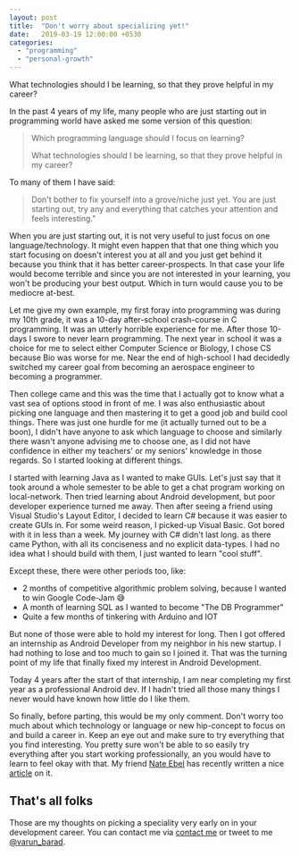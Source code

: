```yaml
---
layout: post
title:  "Don't worry about specializing yet!"
date:   2019-03-19 12:00:00 +0530
categories: 
  - "programming"
  - "personal-growth"
---
```


What technologies should I be learning, so that they prove helpful in my career?

<!-- end excerpt -->

In the past 4 years of my life, many people who are just starting out in programming world have asked me some version of this question:

> Which programming language should I focus on learning?
>
> What technologies should I be learning, so that they prove helpful in my career?

To many of them I have said:

> Don't bother to fix yourself into a grove/niche just yet. You are just starting out, try any and everything that catches your attention and feels interesting."

When you are just starting out, it is not very useful to just focus on one language/technology. It might even happen that that one thing which you start focusing on doesn't interest you at all and you just get behind it because you think that it has better career-prospects. In that case your life would become terrible and since you are not interested in your learning, you won't be producing your best output. Which in turn would cause you to be mediocre at-best.

Let me give my own example, my first foray into programming was during my 10th grade, it was a 10-day after-school crash-course in C programming. It was an utterly horrible experience for me. After those 10-days I swore to never learn programming. The next year in school it was a choice for me to select either Computer Science or Biology, I chose CS because Bio was worse for me. Near the end of high-school I had decidedly switched my career goal from becoming an aerospace engineer to becoming a programmer.

Then college came and this was the time that I actually got to know what a vast sea of options stood in front of me. I was also enthusiastic about picking one language and then mastering it to get a good job and build cool things. There was just one hurdle for me (it actually turned out to be a boon), I didn't have anyone to ask which language to choose and similarly there wasn't anyone advising me to choose one, as I did not have confidence in either my teachers' or my seniors' knowledge in those regards. So I started looking at different things.

I started with learning Java as I wanted to make GUIs. Let's just say that it took around a whole semester to be able to get a chat program working on local-network. Then tried learning about Android development, but poor developer experience turned me away. Then after seeing a friend using Visual Studio's Layout Editor, I decided to learn C# because it was easier to create GUIs in. For some weird reason, I picked-up Visual Basic. Got bored with it in less than a week. My journey with C# didn't last long. as there came Python, with all its conciseness and no explicit data-types. I had no idea what I should build with them, I just wanted to learn "cool stuff".

Except these, there were other periods too, like:

- 2 months of competitive algorithmic problem solving, because I wanted to win Google Code-Jam :sweat_smile:
- A month of learning SQL as I wanted to become "The DB Programmer"
- Quite a few months of tinkering with Arduino and IOT

But none of those were able to hold my interest for long. Then I got offered an internship as Android Developer from my neighbor in his new startup. I had nothing to lose and too much to gain so I joined it. That was the turning point of my life that finally fixed my interest in Android Development.

Today 4 years after the start of that internship, I am near completing my first year as a professional Android dev. If I hadn't tried all those many things I never would have known how little do I like them.

So finally, before parting, this would be my only comment. Don't worry too much about which technology or language or new hip-concept to focus on and build a career in. Keep an eye out and make sure to try everything that you find interesting. You pretty sure won't be able to so easily try everything after you start working professionally, an you would have to learn to feel okay with that. My friend [Nate Ebel][nate-website] has recently written a nice [article][article-overwhelm] on it.

## That's all folks

Those are my thoughts on picking a speciality very early on in your development career. You can contact me via [contact me][varun-contact] or tweet to me [@varun_barad][varun-twitter].

[varun-contact]: https://varunbarad.com/contact
[varun-twitter]: https://twitter.com/varun_barad

[nate-website]: https://goobar.io
[article-overwhelm]: https://goobar.io/2019/03/17/you-dont-have-to-know-it-all/